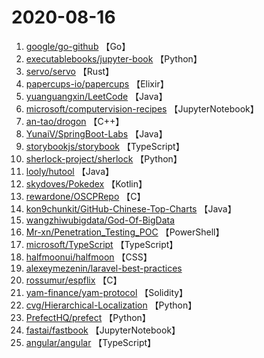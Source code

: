 # 2020-08-16

1. [google/go-github](https://github.com/google/go-github) 【Go】
2. [executablebooks/jupyter-book](https://github.com/executablebooks/jupyter-book) 【Python】
3. [servo/servo](https://github.com/servo/servo) 【Rust】
4. [papercups-io/papercups](https://github.com/papercups-io/papercups) 【Elixir】
5. [yuanguangxin/LeetCode](https://github.com/yuanguangxin/LeetCode) 【Java】
6. [microsoft/computervision-recipes](https://github.com/microsoft/computervision-recipes) 【JupyterNotebook】
7. [an-tao/drogon](https://github.com/an-tao/drogon) 【C++】
8. [YunaiV/SpringBoot-Labs](https://github.com/YunaiV/SpringBoot-Labs) 【Java】
9. [storybookjs/storybook](https://github.com/storybookjs/storybook) 【TypeScript】
10. [sherlock-project/sherlock](https://github.com/sherlock-project/sherlock) 【Python】
11. [looly/hutool](https://github.com/looly/hutool) 【Java】
12. [skydoves/Pokedex](https://github.com/skydoves/Pokedex) 【Kotlin】
13. [rewardone/OSCPRepo](https://github.com/rewardone/OSCPRepo) 【C】
14. [kon9chunkit/GitHub-Chinese-Top-Charts](https://github.com/kon9chunkit/GitHub-Chinese-Top-Charts) 【Java】
15. [wangzhiwubigdata/God-Of-BigData](https://github.com/wangzhiwubigdata/God-Of-BigData) 
16. [Mr-xn/Penetration_Testing_POC](https://github.com/Mr-xn/Penetration_Testing_POC) 【PowerShell】
17. [microsoft/TypeScript](https://github.com/microsoft/TypeScript) 【TypeScript】
18. [halfmoonui/halfmoon](https://github.com/halfmoonui/halfmoon) 【CSS】
19. [alexeymezenin/laravel-best-practices](https://github.com/alexeymezenin/laravel-best-practices) 
20. [rossumur/espflix](https://github.com/rossumur/espflix) 【C】
21. [yam-finance/yam-protocol](https://github.com/yam-finance/yam-protocol) 【Solidity】
22. [cvg/Hierarchical-Localization](https://github.com/cvg/Hierarchical-Localization) 【Python】
23. [PrefectHQ/prefect](https://github.com/PrefectHQ/prefect) 【Python】
24. [fastai/fastbook](https://github.com/fastai/fastbook) 【JupyterNotebook】
25. [angular/angular](https://github.com/angular/angular) 【TypeScript】
